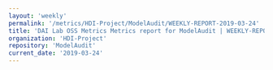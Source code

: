 ```yaml
---
layout: 'weekly'
permalink: '/metrics/HDI-Project/ModelAudit/WEEKLY-REPORT-2019-03-24'
title: 'DAI Lab OSS Metrics Metrics report for ModelAudit | WEEKLY-REPORT-2019-03-24'
organization: 'HDI-Project'
repository: 'ModelAudit'
current_date: '2019-03-24'
---
```

